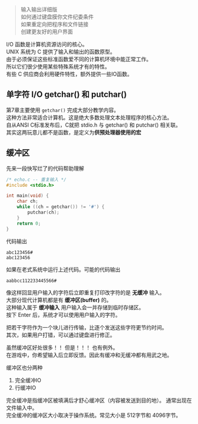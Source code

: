 > 输入输出详细版  
> 如何通过键盘膜你文件纪委条件  
> 如果重定向把程序和文件链接  
> 创建更友好的用户界面  

I/O 函数是计算机资源访问的核心。   
UNIX 系统为 C 提供了输入和输出的函数原型。   
由于必须保证这些标准函数爱不同的计算机环境中能正常工作。   
所以它们很少使用某些特殊系统才有的特性。   
有些 C 供应商会利用硬件特性，额外提供一些IO函数。   

## 单字符 I/O getchar() 和 putchar()

第7章主要使用 `getchar()` 完成大部分教学内容。  
这种方法非常适合计算机。这是绝大多数处理文本处理程序的核心方法。  
自从ANSI C标准发布后，C就把 stdio.h 与 getchar() 和 putchar() 相关联。  
其实这两玩意儿都不是函数，是定义为**供预处理器使用的宏**

## 缓冲区
先来一段快写烂了的代码帮助理解
```c
/* echo.c -- 重复输入 */
#include <stdio.h>

int main(void) {
    char ch;
    while ((ch = getchar()) != '#') {
        putchar(ch);
    }
    return 0;
}
```
代码输出
```
abc123456#
abc123456
```
如果在老式系统中运行上述代码。可能的代码输出
```
aabbcc112233445566#
```  

像这样回显用户输入的字符后立即重复打印改字符的是 **无缓冲** 输入。  
大部分现代计算机都是有 **缓冲区(buffer)** 的。  
这种输入属于 **缓冲输入** 用户输入会一并存储到临时存储区。  
按下 Enter 后，系统才可以使用用户输入的字符。  

把若干字符作为一个块儿进行传输，比逐个发送这些字符更节约时间。  
其次，如果用户打错，可以通过键盘进行修正。  

虽然缓冲区好处很多！！  但是！！！  也有例外。  
在游戏中，你希望输入后立即反馈。因此有缓冲和无缓冲都有用武之地。  

缓冲区也分两种
1. 完全缓冲IO
2. 行缓冲IO  

完全缓冲是指缓冲区被填满后才舒心缓冲区（内容被发送到目的地）。 通常出现在文件输入中。  
完全缓冲的缓冲区大小取决于操作系统。常见大小是 512字节和 4096字节。  
